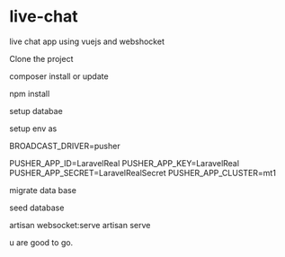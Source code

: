 # live-chat
live chat app using vuejs and webshocket


Clone the project

composer install or update

npm install

setup databae 

setup env as

BROADCAST_DRIVER=pusher

PUSHER_APP_ID=LaravelReal
PUSHER_APP_KEY=LaravelReal
PUSHER_APP_SECRET=LaravelRealSecret
PUSHER_APP_CLUSTER=mt1


migrate data base 

seed database 

artisan websocket:serve
artisan serve

u are good to go.
